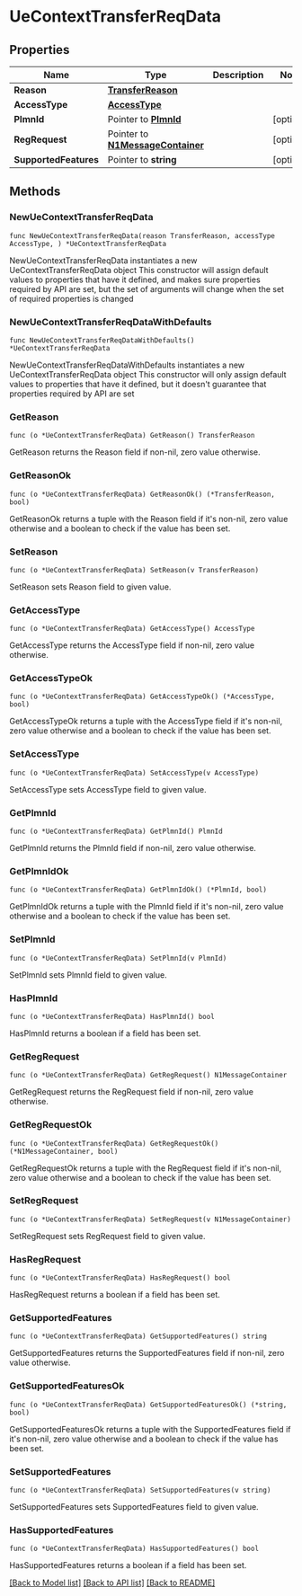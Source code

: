 # UeContextTransferReqData

## Properties

Name | Type | Description | Notes
------------ | ------------- | ------------- | -------------
**Reason** | [**TransferReason**](TransferReason.md) |  | 
**AccessType** | [**AccessType**](AccessType.md) |  | 
**PlmnId** | Pointer to [**PlmnId**](PlmnId.md) |  | [optional] 
**RegRequest** | Pointer to [**N1MessageContainer**](N1MessageContainer.md) |  | [optional] 
**SupportedFeatures** | Pointer to **string** |  | [optional] 

## Methods

### NewUeContextTransferReqData

`func NewUeContextTransferReqData(reason TransferReason, accessType AccessType, ) *UeContextTransferReqData`

NewUeContextTransferReqData instantiates a new UeContextTransferReqData object
This constructor will assign default values to properties that have it defined,
and makes sure properties required by API are set, but the set of arguments
will change when the set of required properties is changed

### NewUeContextTransferReqDataWithDefaults

`func NewUeContextTransferReqDataWithDefaults() *UeContextTransferReqData`

NewUeContextTransferReqDataWithDefaults instantiates a new UeContextTransferReqData object
This constructor will only assign default values to properties that have it defined,
but it doesn't guarantee that properties required by API are set

### GetReason

`func (o *UeContextTransferReqData) GetReason() TransferReason`

GetReason returns the Reason field if non-nil, zero value otherwise.

### GetReasonOk

`func (o *UeContextTransferReqData) GetReasonOk() (*TransferReason, bool)`

GetReasonOk returns a tuple with the Reason field if it's non-nil, zero value otherwise
and a boolean to check if the value has been set.

### SetReason

`func (o *UeContextTransferReqData) SetReason(v TransferReason)`

SetReason sets Reason field to given value.


### GetAccessType

`func (o *UeContextTransferReqData) GetAccessType() AccessType`

GetAccessType returns the AccessType field if non-nil, zero value otherwise.

### GetAccessTypeOk

`func (o *UeContextTransferReqData) GetAccessTypeOk() (*AccessType, bool)`

GetAccessTypeOk returns a tuple with the AccessType field if it's non-nil, zero value otherwise
and a boolean to check if the value has been set.

### SetAccessType

`func (o *UeContextTransferReqData) SetAccessType(v AccessType)`

SetAccessType sets AccessType field to given value.


### GetPlmnId

`func (o *UeContextTransferReqData) GetPlmnId() PlmnId`

GetPlmnId returns the PlmnId field if non-nil, zero value otherwise.

### GetPlmnIdOk

`func (o *UeContextTransferReqData) GetPlmnIdOk() (*PlmnId, bool)`

GetPlmnIdOk returns a tuple with the PlmnId field if it's non-nil, zero value otherwise
and a boolean to check if the value has been set.

### SetPlmnId

`func (o *UeContextTransferReqData) SetPlmnId(v PlmnId)`

SetPlmnId sets PlmnId field to given value.

### HasPlmnId

`func (o *UeContextTransferReqData) HasPlmnId() bool`

HasPlmnId returns a boolean if a field has been set.

### GetRegRequest

`func (o *UeContextTransferReqData) GetRegRequest() N1MessageContainer`

GetRegRequest returns the RegRequest field if non-nil, zero value otherwise.

### GetRegRequestOk

`func (o *UeContextTransferReqData) GetRegRequestOk() (*N1MessageContainer, bool)`

GetRegRequestOk returns a tuple with the RegRequest field if it's non-nil, zero value otherwise
and a boolean to check if the value has been set.

### SetRegRequest

`func (o *UeContextTransferReqData) SetRegRequest(v N1MessageContainer)`

SetRegRequest sets RegRequest field to given value.

### HasRegRequest

`func (o *UeContextTransferReqData) HasRegRequest() bool`

HasRegRequest returns a boolean if a field has been set.

### GetSupportedFeatures

`func (o *UeContextTransferReqData) GetSupportedFeatures() string`

GetSupportedFeatures returns the SupportedFeatures field if non-nil, zero value otherwise.

### GetSupportedFeaturesOk

`func (o *UeContextTransferReqData) GetSupportedFeaturesOk() (*string, bool)`

GetSupportedFeaturesOk returns a tuple with the SupportedFeatures field if it's non-nil, zero value otherwise
and a boolean to check if the value has been set.

### SetSupportedFeatures

`func (o *UeContextTransferReqData) SetSupportedFeatures(v string)`

SetSupportedFeatures sets SupportedFeatures field to given value.

### HasSupportedFeatures

`func (o *UeContextTransferReqData) HasSupportedFeatures() bool`

HasSupportedFeatures returns a boolean if a field has been set.


[[Back to Model list]](../README.md#documentation-for-models) [[Back to API list]](../README.md#documentation-for-api-endpoints) [[Back to README]](../README.md)


